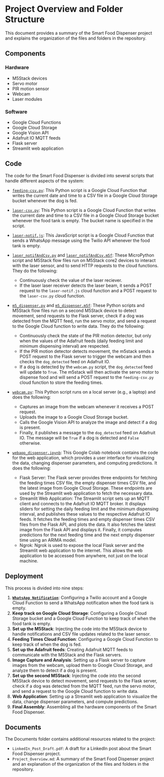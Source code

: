 # Project Overview and Folder Structure

This document provides a summary of the Smart Food Dispenser project and explains the organization of the files and folders in the repository.

## Components

### Hardware
- M5Stack devices
- Servo motor
- PIR motion sensor
- Webcam
- Laser modules

### Software
- Google Cloud Functions
- Google Cloud Storage
- Google Vision API
- Adafruit IO MQTT feeds
- Flask server
- Streamlit web application

## Code

The code for the Smart Food Dispenser is divided into several scripts that handle different aspects of the system:

- [`feeding-csv.py`](https://github.com/stefarine/smart_food_dispenser/blob/main/Code/Cloud/feeding-csv.py): This Python script is a Google Cloud Function that writes the current date and time to a CSV file in a Google Cloud Storage bucket whenever the dog is fed. 

- [`laser-csv.py`](https://github.com/stefarine/smart_food_dispenser/blob/main/Code/Cloud/laser-csv.py): This Python script is a Google Cloud Function that writes the current date and time to a CSV file in a Google Cloud Storage bucket whenever the food tank is empty. The bucket name is specified in the script.

- [`laser-notif.js`](https://github.com/stefarine/smart_food_dispenser/blob/main/Code/Cloud/laser-notif.js): This JavaScript script is a Google Cloud Function that sends a WhatsApp message using the Twilio API whenever the food tank is empty.

- [`laser_notifAndCsv.py`](https://github.com/stefarine/smart_food_dispenser/blob/main/Code/m5stack/laser_notifAndCsv.py`) and [`laser_notifAndCsv.m5f`](https://github.com/stefarine/smart_food_dispenser/blob/main/Code/m5stack/laser_notifAndCsv.m5f`): These MicroPython script and M5Stack flow files run on M5Stack core2 devices to interact with the laser sensor, and to send HTTP requests to the cloud functions. They do the following:
   - Continuously check the value of the laser reciever.
   - If the laser laser receiver detects the laser beam, it sends a POST request to the `laser-notif.js` cloud function and a POST request to the `laser-csv.py` cloud function.
   
- [`m5_dispenser.py`](https://github.com/stefarine/smart_food_dispenser/blob/main/Code/m5stack/m5_dispenser.py`) and [`m5_dispenser.m5f`](https://github.com/stefarine/smart_food_dispenser/blob/main/Code/m5stack/m5_dispenser.m5f`): These Python scripts and M5Stack flow files run on a second M5Stack device to detect movement, send requests to the Flask server, check if a dog was detected from the MQTT feed, run the servo motor, and send a request to the Google Cloud function to write data. They do the following:
   - Continuously check the state of the PIR motion detector, but only when the values of the Adafruit feeds (daily feeding limit and minimum dispensing interval) are respected.
   - If the PIR motion detector detects movement, the m5stack sends a POST request to the Flask server to trigger the webcam and then checks the `dog_detected` feed on Adafruit IO.
   - If a dog is detected by the `webcam.py` script, the `dog_detected` feed will update to `True`. The m5stack will then activate the servo motor to dispense food and will  send a POST request to the `feeding-csv.py` cloud function to store the feeding times. 
 
- [`webcam.py`](https://github.com/stefarine/smart_food_dispenser/blob/main/Code/Local/webcam.py`): This Python script runs on a local server (e.g., a laptop) and does the following:
   - Captures an image from the webcam whenever it receives a POST request.
   - Uploads the image to a Google Cloud Storage bucket.
   - Calls the Google Vision API to analyze the image and detect if a dog is present.
   - Finally, it publishes a message to the `dog_detected` feed on Adafruit IO. The message will be `True` if a dog is detected and `False` otherwise.

- [`webapp_dispenser.ipynb`](https://github.com/stefarine/smart_food_dispenser/blob/main/Code/WebApp/webapp_dispenser.ipynb`): This Google Colab notebook contains the code for the web application, which provides a user interface for visualizing the data, changing dispenser parameters, and computing predictions. It does the following:
   - Flask Server: The Flask server provides three endpoints for fetching the feeding times CSV file, the empty dispenser times CSV file, and the latest image from Google Cloud Storage. These endpoints are used by the Streamlit web application to fetch the necessary data.
   - Streamlit Web Application: The Streamlit script sets up an MQTT client and connects to the Adafruit IO MQTT broker. It displays sliders for setting the daily feeding limit and the minimum dispensing interval, and publishes these values to the respective Adafruit IO feeds. It fetches the feeding times and empty dispenser times CSV files from the Flask API, and plots the data. It also fetches the latest image from the Flask API and displays it. Finally, it computes predictions for the next feeding time and the next empty dispenser time using an ARIMA model.
   - Ngrok: Ngrok is used to expose the local Flask server and the Streamlit web application to the internet. This allows the web application to be accessed from anywhere, not just on the local machine.


## Deployment

This process is divided into nine steps:

1. [**`WhatsApp Notification`**](https://github.com/stefarine/smart_food_dispenser/blob/main/Deployment/step1.md`): Configuring a Twilio account and a Google Cloud Function to send a WhatsApp notification when the food tank is empty.
2. **Keep track on Google Cloud Storage**: Configuring a Google Cloud Storage bucket and a Google Cloud Function to keep track of when the food tank is empty.
3. **Set up the M5Stack**: Injecting the code into the M5Stack device to handle notifications and CSV file updates related to the laser sensor.
4. **Feeding Times Cloud Function**: Configuring a Google Cloud Function to keep track of when the dog is fed.
5. **Set up the Adafruit feeds**: Creating Adafruit MQTT feeds to communicate with the M5Stack and the Flask servers.
6. **Image Capture and Analysis**: Setting up a Flask server to capture images from the webcam, upload them to Google Cloud Storage, and analyze them to detect if a dog is present.
7. **Set up the second M5Stack**: Injecting the code into the second M5Stack device to detect movement, send requests to the Flask server, check if a dog was detected from the MQTT feed, run the servo motor, and send a request to the Google Cloud function to write data.
8. **Web Application**: Setting up a Streamlit web application to visualize the data, change dispenser parameters, and compute predictions.
9. **Final Assembly**: Assembling all the hardware components of the Smart Food Dispenser.

## Documents

The Documents folder contains additional resources related to the project:

- `LinkedIn_Post_Draft.pdf`: A draft for a LinkedIn post about the Smart Food Dispenser project.
- `Project_Overview.md`: A summary of the Smart Food Dispenser project and an explanation of the organization of the files and folders in the repository.
